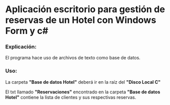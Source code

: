 # Aplicación escritorio para gestión de reservas de un Hotel con Windows Form y c#

### Explicación:

El programa hace uso de archivos de texto como base de datos.

### Uso:
La carpeta **"Base de datos Hotel"** deberá ir en la raíz del **"Disco Local C"**

El txt llamado **"Reservaciones"** encontrado en la carpeta **"Base de datos Hotel"** contiene la lista de clientes y sus respectivas reservas.
